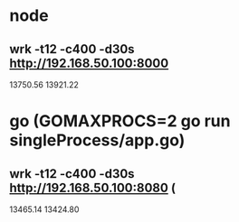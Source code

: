  # node
 ## wrk -t12 -c400 -d30s http://192.168.50.100:8000

13750.56
13921.22


# go (GOMAXPROCS=2 go run singleProcess/app.go)
## wrk -t12 -c400 -d30s http://192.168.50.100:8080 (

13465.14
13424.80